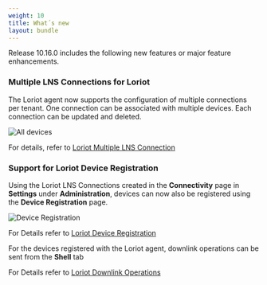 ```yaml
---
weight: 10
title: What´s new
layout: bundle
---
```


Release 10.16.0 includes the following new features or major feature enhancements.

### Multiple LNS Connections for Loriot

The Loriot agent now supports the configuration of multiple connections per tenant. One connection can be associated with multiple devices. Each connection can be updated and deleted.

![All devices](/images/release-notes/multiple_lns_connection_loriot.png)

For details, refer to [Loriot Multiple LNS Connection](https://cumulocity.com/guides/protocol-integration/lora-loriot/#configure-loriot-credentials-cumulocity)

### Support for Loriot Device Registration

Using the Loriot LNS Connections created in the **Connectivity** page in **Settings** under **Administration**, devices can now also be registered using the **Device Registration** page. 

![Device Registration](/images/release-notes/loriot-registration.png)

For Details refer to [Loriot Device Registration](https://cumulocity.com/guides/protocol-integration/lora-loriot/#configure-loriot-credentials-cumulocity)

For the devices registered with the Loriot agent, downlink operations can be sent from the **Shell** tab

For Details refer to [Loriot Downlink Operations](https://cumulocity.com/guides/protocol-integration/lora-loriot/#operations-loriot)

